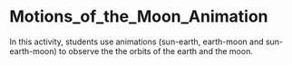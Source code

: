 # Motions_of_the_Moon_Animation

In this activity, students use animations (sun-earth, earth-moon and sun-earth-moon) to observe the the orbits of the earth and the moon.
